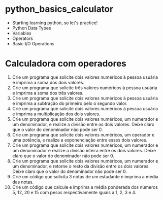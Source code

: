 # python_basics_calculator
- Starting learning python, so let's practice!
- Python Data Types
- Variables
- Operators
- Basic I/O Operations

# Calculadora com operadores

1) Crie um programa que solicite dois valores numéricos à pessoa usuária e imprima a soma dos dois valores.
2) Crie um programa que solicite três valores numéricos à pessoa usuária e imprima a soma dos três valores.
3) Crie um programa que solicite dois valores numéricos à pessoa usuária e imprima a subtração do primeiro pelo o segundo valor.
4) Crie um programa que solicite dois valores numéricos à pessoa usuária e imprima a multiplicação dos dois valores.
5) Crie um programa que solicite dois valores numéricos, um numerador e um denominador, e realize a divisão entre os dois valores. Deixe claro que o valor do denominador não pode ser 0.
6) Crie um programa que solicite dois valores numéricos, um operador e uma potência, e realize a exponenciação entre esses dois valores.
7) Crie um programa que solicite dois valores numéricos, um numerador e um denominador e realize a divisão inteira entre os dois valores. Deixe claro que o valor do denominador não pode ser 0.
8) Crie um programa que solicite dois valores numéricos, um numerador e um denominador, e retorne o resto da divisão entre os dois valores. Deixe claro que o valor do denominador não pode ser 0.
9) Crie um código que solicita 3 notas de um estudante e imprima a média das notas.
10) Crie um código que calcule e imprima a média ponderada dos números 5, 12, 20 e 15 com pesos respectivamente iguais a 1, 2, 3 e 4.
